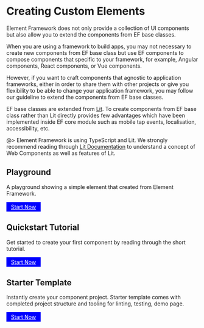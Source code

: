 <!-- 
title: Element Framework Extensions
location: ./custom-components/creating-custom-elements
type: page
layout: default
-->

# Creating Custom Elements

Element Framework does not only provide a collection of UI components but also allow you to extend the components from EF base classes.

When you are using a framework to build apps, you may not necessary to create new components from EF base class but use EF components to compose components that specific to your framework, for example, Angular components, React components, or Vue components.

However, if you want to craft components that agnostic to application frameworks, either in order to share them with other projects or give you flexibility to be able to change your application framework, you may follow our guideline to extend the components from EF base classes.

EF base classes are extended from [Lit](https://lit.dev/). To create components from EF base class rather than Lit directly provides few advantages which have been implemented inside EF core module such as mobile tap events, localisation, accessibility, etc.

@> Element Framework is using TypeScript and Lit. We strongly recommend reading through [Lit Documentation](https://lit.dev/docs/) to understand a concept of Web Components as well as features of Lit.

## Playground

A playground showing a simple element that created from Element Framework.

<a target="_blank" href="https://codesandbox.io/s/counter-element-nwogim?file=/elements/efx-counter.ts" style="display:inline-block;padding:4px 12px;background:blue;color:white">Start Now</a>

## Quickstart Tutorial

Get started to create your first component by reading through the short tutorial.

<a href="./custom-components/tutorial" style="display:inline-block;padding:4px 12px;background:blue;color:white">Start Now</a>

## Starter Template

Instantly create your component project. Starter template comes with completed project structure and tooling for linting, testing, demo page.

<a href="./custom-components/tools/starter-templates" style="display:inline-block;padding:4px 12px;background:blue;color:white">Start Now</a>